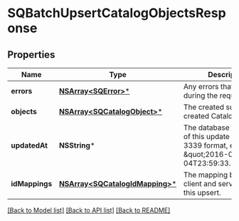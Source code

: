 # SQBatchUpsertCatalogObjectsResponse

## Properties
Name | Type | Description | Notes
------------ | ------------- | ------------- | -------------
**errors** | [**NSArray&lt;SQError&gt;***](SQError.md) | Any errors that occurred during the request. | [optional] 
**objects** | [**NSArray&lt;SQCatalogObject&gt;***](SQCatalogObject.md) | The created successfully created CatalogObjects. | [optional] 
**updatedAt** | **NSString*** | The database [timestamp](https://developer.squareup.com/docs/build-basics/working-with-dates) of this update in RFC 3339 format, e.g., \&quot;2016-09-04T23:59:33.123Z\&quot;. | [optional] 
**idMappings** | [**NSArray&lt;SQCatalogIdMapping&gt;***](SQCatalogIdMapping.md) | The mapping between client and server IDs for this upsert. | [optional] 

[[Back to Model list]](../README.md#documentation-for-models) [[Back to API list]](../README.md#documentation-for-api-endpoints) [[Back to README]](../README.md)


